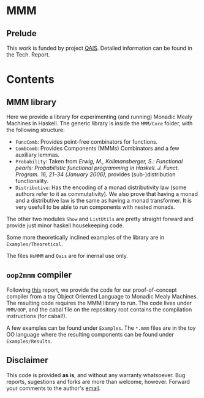 MMM
===

Prelude
-------

This work is funded by project [QAIS](http://wiki.di.uminho.pt/twiki/bin/view/Research/QAIS/WebHome).
Detailed information can be found in the Tech. Report.

Contents
========

MMM library
-----------

Here we provide a library for experimenting (and running) Monadic Mealy Machines in Haskell.
The generic library is inside the `MMM/Core` folder, with the following structure:

- `FuncComb`: Provides point-free combinators for functions.
- `CombComb`: Provides Components (MMMs) Combinators and a few auxiliary lemmas.
- `Probability`: Taken from 
  *Erwig, M., Kollmansberger, S.: Functional pearls: Probabilistic functional programming in Haskell. J. Funct. Program. 16, 21–34 (January 2006)*, provides (sub-)distribution functionality.
- `Distributive`: Has the encoding of a monad distributivity law (some authors refer to it as commutativity). We also prove that having a monad and a distributive law is the same as having a monad transformer. It is very usefull to be able to run components with nested monads.

The other two modules `Show` and `ListUtils` are pretty straight forward and provide just minor
haskell housekeeping code.

Some more theoretically inclined examples of the library are in `Examples/Theoretical`.

The files `HsMMM` and `Qais` are for inernal use only.

`oop2mmm` compiler
------------------

Following [this](https://github.com/VictorCMiraldo/mmm/blob/master/haslabtr201403.pdf) report,
we provide the code for our proof-of-concept compiler from a toy Object Oriented Language
to Monadic Mealy Machines. The resulting code requires the MMM library to run. The code
lives under `MMM/OOP`, and the cabal file on the repository root contains the compilation
instructions (for cabal!).

A few examples can be found under `Examples`. The `*.mmm` files are in the toy OO language
where the resulting components can be found under `Examples/Results`. 

Disclaimer
----------

This code is provided **as is**, and without any warranty whatsoever. Bug reports,
sugestions and forks are more than welcome, however. Forward your comments to
the author's [email](mailto:victor.cacciari@gmail.com).



